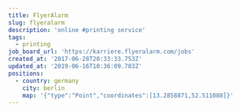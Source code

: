```yaml
---
title: FlyerAlarm
slug: flyeralarm
description: 'online #printing service'
tags:
  - printing
job_board_url: 'https://karriere.flyeralarm.com/jobs'
created_at: '2017-06-28T20:33:33.753Z'
updated_at: '2019-06-16T10:36:09.783Z'
positions:
  - country: germany
    city: berlin
    map: '{"type":"Point","coordinates":[13.2858871,52.511088]}'
---
```

